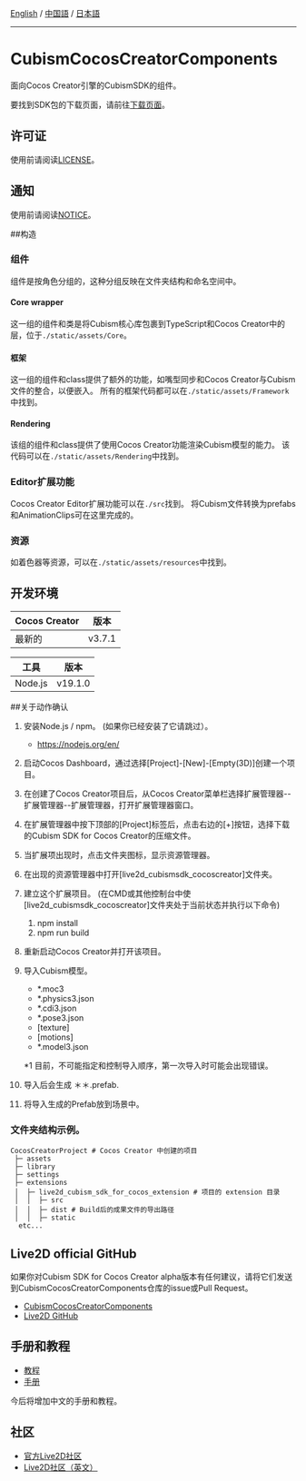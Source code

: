 [English](README.md) / [中国語](README.cn.md) / [日本語](README.ja.md)

---

# CubismCocosCreatorComponents

面向Cocos Creator引擎的CubismSDK的组件。

要找到SDK包的下载页面，请前往[下载页面](https://docs.live2d.com/zh-CHS/cubism-sdk-manual/download-sdk-for-cc-alpha/)。

## 许可证

使用前请阅读[LICENSE](LICENSE.md)。

## 通知

使用前请阅读[NOTICE](NOTICE.cn.md)。

##构造

### 组件

组件是按角色分组的，这种分组反映在文件夹结构和命名空间中。

#### Core wrapper

这一组的组件和类是将Cubism核心库包裹到TypeScript和Cocos Creator中的层，位于`./static/assets/Core`。

#### 框架

这一组的组件和class提供了额外的功能，如嘴型同步和Cocos Creator与Cubism文件的整合，以便嵌入。 所有的框架代码都可以在`./static/assets/Framework`中找到。

#### Rendering

该组的组件和class提供了使用Cocos Creator功能渲染Cubism模型的能力。 该代码可以在`./static/assets/Rendering`中找到。

### Editor扩展功能

Cocos Creator Editor扩展功能可以在`./src`找到。
将Cubism文件转换为prefabs和AnimationClips可在这里完成的。


### 资源

如着色器等资源，可以在`./static/assets/resources`中找到。

## 开发环境

| Cocos Creator | 版本 |
| --- | --- |
| 最新的 | v3.7.1 |

|工具 |版本 |
| --- | --- |
| Node.js | v19.1.0 |


##关于动作确认

1. 安装Node.js / npm。 (如果你已经安装了它请跳过）。

   - https://nodejs.org/en/

2. 启动Cocos Dashboard，通过选择\[Project\]-\[New\]-\[Empty(3D)\]创建一个项目。
3. 在创建了Cocos Creator项目后，从Cocos Creator菜单栏选择扩展管理器--扩展管理器--扩展管理器，打开扩展管理器窗口。
4. 在扩展管理器中按下顶部的\[Project\]标签后，点击右边的\[+\]按钮，选择下载的Cubism SDK for Cocos Creator的压缩文件。
5. 当扩展项出现时，点击文件夹图标，显示资源管理器。
6. 在出现的资源管理器中打开\[live2d_cubismsdk_cocoscreator\]文件夹。
7. 建立这个扩展项目。 (在CMD或其他控制台中使\[live2d_cubismsdk_cocoscreator\]文件夹处于当前状态并执行以下命令)

   1. npm install
   2. npm run build

8. 重新启动Cocos Creator并打开该项目。
9. 导入Cubism模型。

   - \*.moc3
   - \*.physics3.json
   - \*.cdi3.json
   - \*.pose3.json
   - [texture]
   - [motions]
   - \*.model3.json

   \*1 目前，不可能指定和控制导入顺序，第一次导入时可能会出现错误。

10. 导入后会生成 ＊＊.prefab.
11. 将导入生成的Prefab放到场景中。

### 文件夹结构示例。

```
CocosCreatorProject # Cocos Creator 中创建的项目
 ├─ assets
 ├─ library
 ├─ settings
 ├─ extensions
 │  ├─ live2d_cubism_sdk_for_cocos_extension # 项目的 extension 目录
 │  │  ├─ src
 │  │  ├─ dist # Build后的成果文件的导出路径
 │  │  ├─ static
  etc...
```

## Live2D official GitHub
如果你对Cubism SDK for Cocos Creator alpha版本有任何建议，请将它们发送到CubismCocosCreatorComponents仓库的issue或Pull Request。
- [CubismCocosCreatorComponents](https://github.com/Live2D/CubismCocosCreatorComponents)
- [Live2D GitHub](https://github.com/Live2D)

## 手册和教程
- [教程](https://docs.live2d.com/zh-CHS/cubism-sdk-tutorials/top/)
- [手册](https://docs.live2d.com/zh-CHS/cubism-sdk-manual/top/)

今后将增加中文的手册和教程。

## 社区
- [官方Live2D社区](https://creatorsforum.live2d.com/)
- [Live2D社区（英文）](https://community.live2d.com/)
